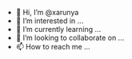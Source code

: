 - 👋 Hi, I’m @xarunya
- 👀 I’m interested in ...
- 🌱 I’m currently learning ...
- 💞️ I’m looking to collaborate on ...
- 📫 How to reach me ...

<!---
xarunya/xarunya is a ✨ special ✨ repository because its `README.md` (this file) appears on your GitHub profile.
You can click the Preview link to take a look at your changes.
--->
